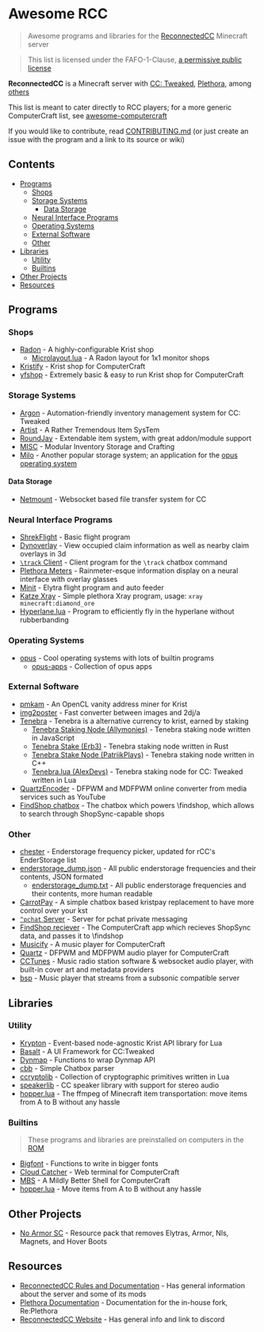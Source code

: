 # Awesome RCC

> Awesome programs and libraries for the [ReconnectedCC](https://reconnected.cc) Minecraft server

> This list is licensed under the FAFO-1-Clause, [a permissive public license](https://github.com/aspen-reeves/FAFO-PL)

**ReconnectedCC** is a Minecraft server with [CC: Tweaked](https://github.com/cc-tweaked/CC-Tweaked), [Plethora](https://github.com/reconnectedcc/re-plethora), among [others](https://github.com/reconnectedcc)

This list is meant to cater directly to RCC players; for a more generic ComputerCraft list, see [awesome-computercraft](https://github.com/tomodachi94/awesome-computercraft)

If you would like to contribute, read [CONTRIBUTING.md](./CONTRIBUTING.md) (or just create an issue with the program and a link to its source or wiki)

## Contents

- [Programs](#programs)
  - [Shops](#shops)
  - [Storage Systems](#storage-systems)
    - [Data Storage](#data-storage)
  - [Neural Interface Programs](#neural-interface-programs)
  - [Operating Systems](#operating-systems)
  - [External Software](#external-software)
  - [Other](#other)
- [Libraries](#libraries)
  - [Utility](#utility)
  - [Builtins](#builtins)
- [Other Projects](#other-projects)
- [Resources](#resources)

## Programs

### Shops

- [Radon](https://github.com/Allymonies/Radon) - A highly-configurable Krist shop
  - [Microlayout.lua](https://gist.github.com/umnikos/3c8b2f99ae9df0a4f00744437d579cee) - A Radon layout for 1x1 monitor shops
- [Kristify](https://github.com/Kristify/Kristify) - Krist shop for ComputerCraft
- [yfshop](https://github.com/yourfriendoss/yfshop) - Extremely basic & easy to run Krist shop for ComputerCraft

### Storage Systems

- [Argon](https://github.com/Allymonies/Argon) - Automation-friendly inventory management system for CC: Tweaked
- [Artist](https://github.com/SquidDev-CC/artist) - A Rather Tremendous Item SysTem
- [RoundJay](https://github.com/hugeblank/RoundJay) - Extendable item system, with great addon/module support
- [MISC](https://github.com/MasonGulu/CC-MISC) - Modular Inventory Storage and Crafting
- [Milo](https://github.com/kepler155c/opus-apps/tree/develop-1.8/milo) - Another popular storage system; an application for the [opus operating system](#operating-systems)

#### Data Storage

- [Netmount](https://github.com/tmpim/netmountcc) - Websocket based file transfer system for CC

### Neural Interface Programs

- [ShrekFlight](https://p.sc3.io/t6ZRrJutrN) - Basic flight program
- [Dynoverlay](https://p.sc3.io/EcMBeGtp7K) - View occupied claim information as well as nearby claim overlays in 3d
- [`\track` Client](https://p.sc3.io/wMnaMhYrWe) - Client program for the `\track` chatbox command
- [Plethora Meters](https://github.com/Snowflake-Software/plethora-meters) - Rainmeter-esque information display on a neural interface with overlay glasses
- [Minit](https://github.com/Ale32bit/Minit) - Elytra flight program and auto feeder
- [Katze Xray](https://p.sc3.io/kfFWEXa4KX) - Simple plethora Xray program, usage: `xray minecraft:diamond_ore`
- [Hyperlane.lua](https://p.sc3.io/eWFm4yawhX) - Program to efficiently fly in the hyperlane without rubberbanding

### Operating Systems

- [opus](https://github.com/kepler155c/opus) - Cool operating systems with lots of builtin programs
  - [opus-apps](https://github.com/kepler155c/opus-apps) - Collection of opus apps

### External Software

- [pmkam](https://github.com/migeyel/pmkam) - An OpenCL vanity address miner for Krist
- [img2poster](https://github.com/PatriikPlays/img2poster) - Fast converter between images and 2dj/a
- [Tenebra](https://github.com/Allymonies/Tenebra) - Tenebra is a alternative currency to krist, earned by staking
  - [Tenebra Staking Node (Allymonies)](https://github.com/Allymonies/tenebrastakingnode) - Tenebra staking node written in JavaScript
  - [Tenebra Stake (Erb3)](https://github.com/Erb3/TenebraStake) - Tenebra staking node written in Rust
  - [Tenebra Stake Node (PatriikPlays)](https://github.com/PatriikPlays/tenebrastakenode) - Tenebra staking node written in C++
  - [Tenebra.lua (AlexDevs)](https://gist.github.com/Ale32bit/2978fd3962506a8a943fbcf115084b6b) - Tenebra staking node for CC: Tweaked written in Lua
- [QuartzEncoder](https://cc.alexdevs.me/) - DFPWM and MDFPWM online converter from media services such as YouTube
- [FindShop chatbox](https://github.com/Pixium/findshop) - The chatbox which powers \findshop, which allows to search through ShopSync-capable shops

### Other

- [chester](https://p.sc3.io/tfpRZTpeXH) - Enderstorage frequency picker, updated for rCC's EnderStorage list
- [enderstorage_dump.json](https://p.sc3.io/pEMm8H7MdJ) - All public enderstorage frequencies and their contents, JSON formated
  - [enderstorage_dump.txt](https://p.sc3.io/JY8EwDxqm3) - All public enderstorage frequencies and their contents, more human readable
- [CarrotPay](https://github.com/scmcgowen/carrotpay) - A simple chatbox based kristpay replacement to have more control over your kst
- [`^pchat` Server](https://p.sc3.io/AcyUGmkyM7) - Server for pchat private messaging
- [FindShop reciever](https://github.com/slimit75/fs-reciever) - The ComputerCraft app which recieves ShopSync data, and passes it to \findshop
- [Musicify](https://github.com/knijn/musicify) - A music player for ComputerCraft
- [Quartz](https://github.com/Ale32bit/Quartz) - DFPWM and MDFPWM audio player for ComputerCraft
- [CCTunes](https://github.com/Hellscaped/cctunes) - Music radio station software & websocket audio player, with built-in cover art and metadata providers
- [bsp](https://github.com/aspen-reeves/bsp) - Music player that streams from a subsonic compatible server

## Libraries

### Utility

- [Krypton](https://github.com/Allymonies/Krypton) - Event-based node-agnostic Krist API library for Lua
- [Basalt](https://github.com/Pyroxenium/Basalt) - A UI Framework for CC:Tweaked
- [Dynmap](https://p.sc3.io/hxHMUvEx8y) - Functions to wrap Dynmap API
- [cbb](https://github.com/migeyel/cbb) - Simple Chatbox parser
- [ccryptolib](https://github.com/migeyel/ccryptolib) - Collection of cryptographic primitives written in Lua
- [speakerlib](https://github.com/throughthefog/speakerlib) - CC speaker library with support for stereo audio
- [hopper.lua](https://github.com/umnikos/hopper.lua) - The ffmpeg of Minecraft item transportation: move items from A to B without any hassle

### Builtins

> These programs and libraries are preinstalled on computers in the [ROM](https://docs.sc3.io/faq/rom.html)

- [Bigfont](https://pastebin.com/3LfWxRWh) - Functions to write in bigger fonts
- [Cloud Catcher](https://cloud-catcher.squiddev.cc/) - Web terminal for ComputerCraft
- [MBS](https://github.com/SquidDev-CC/mbs) - A Mildly Better Shell for ComputerCraft
- [hopper.lua](https://github.com/umnikos/hopper.lua) - Move items from A to B without any hassle

## Other Projects

- [No Armor SC](https://i.patriik.one/no-armor-sc.zip) - Resource pack that removes Elytras, Armor, NIs, Magnets, and Hover Boots

## Resources

- [ReconnectedCC Rules and Documentation](https://docs.reconnected.cc/) - Has general information about the server and some of its mods
- [Plethora Documentation](https://docs.reconnected.cc/replethora/) - Documentation for the in-house fork, Re:Plethora
- [ReconnectedCC Website](https://reconnected.cc/) - Has general info and link to discord
